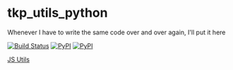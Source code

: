 # tkp_utils_python
Whenever I have to write the same code over and over again, I'll put it here

[![Build Status](https://travis-ci.org/timkpaine/tkp_utils_python.svg?branch=master)](https://travis-ci.org/timkpaine/tkp_utils_python)
[![PyPI](https://img.shields.io/pypi/v/tkp_utils.svg)](https://pypi.python.org/pypi/tkp_utils)
[![PyPI](https://img.shields.io/pypi/l/tkp_utils.svg)](https://pypi.python.org/pypi/tkp_utils)


[JS Utils](https://github.com/timkpaine/tkp_utils_js)